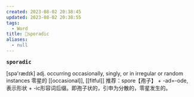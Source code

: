 ```yaml
---
created: 2023-08-02 20:38:45
updated: 2023-08-02 20:38:55
tags:
  - Word
title: 📖sporadic
aliases:
  - null
---
```


<pre><strong>sporadic</strong></pre>
[spə'rædɪk]
adj. occurring occasionally, singly, or in irregular or random instances 零星的
[[occasional]], [[fitful]]
推荐：spore【孢子】 + -ad=-ode, 表示形状 + -ic形容词后缀。即孢子状的，引申为分散的，零星发生的。